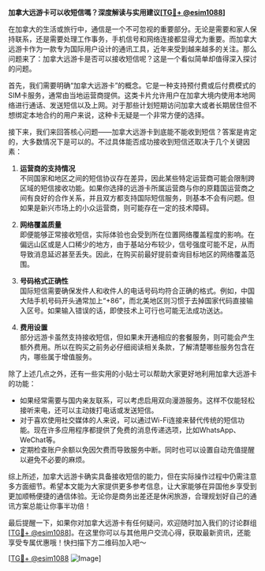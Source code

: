 **加拿大远游卡可以收短信嗎？深度解读与实用建议[[TG💪+ @esim1088](https://t.me/s/esim1088)]**

在加拿大的生活或旅行中，通信是一个不可忽视的重要部分。无论是需要和家人保持联系，还是需要处理工作事务，手机信号和网络连接都显得尤为重要。而加拿大远游卡作为一款专为国际用户设计的通讯工具，近年来受到越来越多的关注。那么问题来了：加拿大远游卡是否可以接收短信呢？这是一个看似简单却值得深入探讨的问题。

首先，我们需要明确“加拿大远游卡”的概念。它是一种支持预付费或后付费模式的SIM卡服务，通常由当地运营商提供。这类卡片允许用户在加拿大境内使用本地网络进行通话、发送短信以及上网。对于那些计划短期访问加拿大或者长期居住但不想绑定本地合约的用户来说，这种卡无疑是一个非常方便的选择。

接下来，我们来回答核心问题——加拿大远游卡到底能不能收到短信？答案是肯定的，大多数情况下是可以的。不过具体能否成功接收到短信还取决于几个关键因素：

1. **运营商的支持情况**  
   不同国家和地区之间的短信协议存在差异，因此某些特定运营商可能会限制跨区域的短信接收功能。如果你选择的远游卡所属运营商与你的原籍国运营商之间有良好的合作关系，并且双方都支持国际短信服务，则基本不会有问题。但如果是新兴市场上的小众运营商，则可能存在一定的技术障碍。

2. **网络覆盖质量**  
   即便能够正常接收短信，实际体验也会受到所在位置网络覆盖程度的影响。在偏远山区或是人口稀少的地方，由于基站分布较少，信号强度可能不足，从而导致消息延迟甚至丢失。因此，在购买前最好提前查询目标地区的网络覆盖范围。

3. **号码格式正确性**  
   国际短信需要确保发件人和收件人的电话号码均符合正确的格式。例如，中国大陆手机号码开头通常加上“+86”，而北美地区则习惯于去掉国家代码直接输入区号。如果输入错误的话，即使技术上可行也可能无法成功送达。

4. **费用设置**  
   部分远游卡虽然支持接收短信，但如果未开通相应的套餐服务，则可能会产生额外费用。所以在购买之前务必仔细阅读相关条款，了解清楚哪些服务包含在内，哪些属于增值服务。

除了上述几点之外，还有一些实用的小贴士可以帮助大家更好地利用加拿大远游卡的功能：

- 如果经常需要与国内亲友联系，可以考虑启用双向漫游服务。这样不仅能轻松接听来电，还可以主动拨打电话或发送短信。
- 对于喜欢使用社交媒体的人来说，可以通过Wi-Fi连接来替代传统的短信功能。现在许多应用程序都提供了免费的消息传递选项，比如WhatsApp、WeChat等。
- 定期检查账户余额以免因欠费而导致服务中断。同时也可以设置自动充值提醒以避免不必要的麻烦。

综上所述，加拿大远游卡确实具备接收短信的能力，但在实际操作过程中仍需注意多方面细节。希望本文能为大家提供更多参考信息，让大家能够在异国他乡享受到更加顺畅便捷的通信体验。无论你是商务出差还是休闲旅游，合理规划好自己的通讯方案总能让你事半功倍！

最后提醒一下，如果你对加拿大远游卡有任何疑问，欢迎随时加入我们的讨论群组[[TG💪+ @esim1088](https://t.me/s/esim1088)]。在这里你可以与其他用户交流心得，获取最新资讯，还能享受专属优惠哦！快扫描下方二维码加入吧～

[[TG💪+ @esim1088](https://t.me/s/esim1088) ![Image](https://i.postimg.cc/4NQfJmqS/Snipaste-2025-05-13-00-14-12.png)]